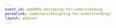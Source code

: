 ```yaml
---
event_id: web0001-designing-for-understanding
permalink: /webinars/designing-for-understanding/
layout: webinar
---
```

